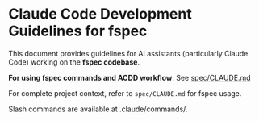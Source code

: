 # Claude Code Development Guidelines for fspec

This document provides guidelines for AI assistants (particularly Claude Code) working on the **fspec codebase**.

**For using fspec commands and ACDD workflow**: See [spec/CLAUDE.md](spec/CLAUDE.md)

For complete project context, refer to `spec/CLAUDE.md` for fspec usage.

Slash commands are available at .claude/commands/.
